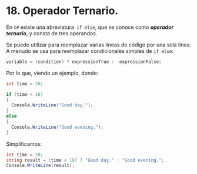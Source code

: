 # 18. Operador Ternario.

En `C#` existe una abreviatura`` if else``, que se conoce como ***operador ternario***, y consta de tres operandos.

Se puede utilizar para reemplazar varias líneas de código por una sola línea. A menudo se usa para reemplazar condicionales simples de `if else`:

```csharp
variable = (condition) ? expressionTrue :  expressionFalse;
```

Por lo que, viendo un ejemplo, donde:

```csharp
int time = 20;

if (time < 18) 
{
  Console.WriteLine("Good day.");
} 
else 
{
  Console.WriteLine("Good evening.");
}
```

Simplificamos:

```csharp
int time = 20;
string result = (time < 18) ? "Good day." : "Good evening.";
Console.WriteLine(result);
```
